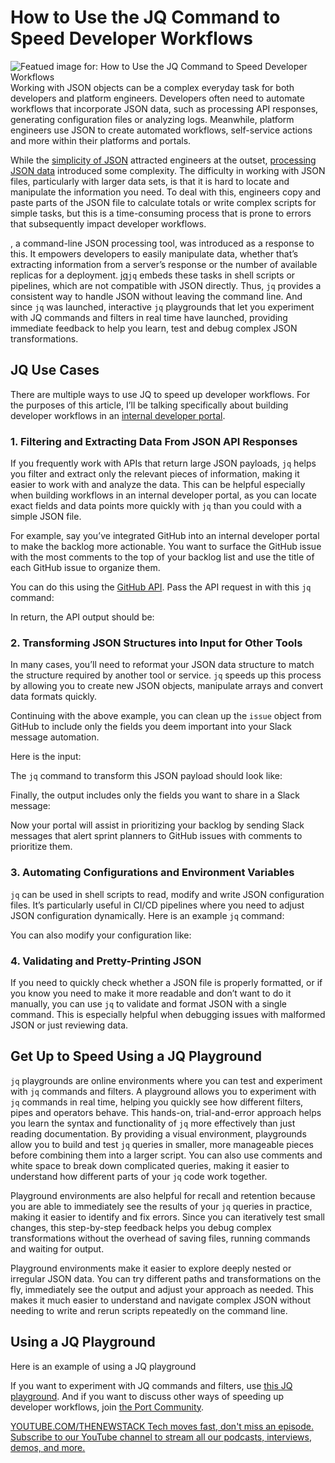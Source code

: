 # How to Use the JQ Command to Speed Developer Workflows
![Featued image for: How to Use the JQ Command to Speed Developer Workflows](https://cdn.thenewstack.io/media/2024/11/73d841f1-jq-playground-lead-1024x576.png)
Working with JSON objects can be a complex everyday task for both developers and platform engineers. Developers often need to automate workflows that incorporate JSON data, such as processing API responses, generating configuration files or analyzing logs. Meanwhile, platform engineers use JSON to create automated workflows, self-service actions and more within their platforms and portals.

While the [simplicity of JSON](https://thenewstack.io/an-introduction-to-json/) attracted engineers at the outset, [processing JSON data](https://thenewstack.io/working-with-json-data-in-python/) introduced some complexity. The difficulty in working with JSON files, particularly with larger data sets, is that it is hard to locate and manipulate the information you need. To deal with this, engineers copy and paste parts of the JSON file to calculate totals or write complex scripts for simple tasks, but this is a time-consuming process that is prone to errors that subsequently impact developer workflows.

, a command-line JSON processing tool, was introduced as a response to this. It empowers developers to easily manipulate data, whether that’s extracting information from a server’s response or the number of available replicas for a deployment. [jq](https://www.getport.io/glossary/what-is-jq)`jq`
embeds these tasks in shell scripts or pipelines, which are not compatible with JSON directly.
Thus, `jq`
provides a consistent way to handle JSON without leaving the command line. And since `jq`
was launched, interactive `jq`
playgrounds that let you experiment with JQ commands and filters in real time have launched, providing immediate feedback to help you learn, test and debug complex JSON transformations.

## JQ Use Cases
There are multiple ways to use JQ to speed up developer workflows. For the purposes of this article, I’ll be talking specifically about building developer workflows in an [internal developer portal](https://thenewstack.io/improve-developer-onboarding-with-an-internal-developer-portal).

### 1. Filtering and Extracting Data From JSON API Responses
If you frequently work with APIs that return large JSON payloads, `jq`
helps you filter and extract only the relevant pieces of information, making it easier to work with and analyze the data. This can be helpful especially when building workflows in an internal developer portal, as you can locate exact fields and data points more quickly with `jq`
than you could with a simple JSON file.

For example, say you’ve integrated GitHub into an internal developer portal to make the backlog more actionable. You want to surface the GitHub issue with the most comments to the top of your backlog list and use the title of each GitHub issue to organize them.

You can do this using the [GitHub API](https://docs.github.com/en/rest?apiVersion=2022-11-28). Pass the API request in with this `jq`
command:

In return, the API output should be:

### 2. Transforming JSON Structures into Input for Other Tools
In many cases, you’ll need to reformat your JSON data structure to match the structure required by another tool or service. `jq`
speeds up this process by allowing you to create new JSON objects, manipulate arrays and convert data formats quickly.

Continuing with the above example, you can clean up the `issue`
object from GitHub to include only the fields you deem important into your Slack message automation.

Here is the input:

The `jq`
command to transform this JSON payload should look like:

Finally, the output includes only the fields you want to share in a Slack message:

Now your portal will assist in prioritizing your backlog by sending Slack messages that alert sprint planners to GitHub issues with comments to prioritize them.

### 3. Automating Configurations and Environment Variables
`jq`
can be used in shell scripts to read, modify and write JSON configuration files. It’s particularly useful in CI/CD pipelines where you need to adjust JSON configuration dynamically.
Here is an example `jq`
command:

You can also modify your configuration like:

### 4. Validating and Pretty-Printing JSON
If you need to quickly check whether a JSON file is properly formatted, or if you know you need to make it more readable and don’t want to do it manually, you can use `jq`
to validate and format JSON with a single command. This is especially helpful when debugging issues with malformed JSON or just reviewing data.

## Get Up to Speed Using a JQ Playground
`jq`
playgrounds are online environments where you can test and experiment with `jq`
commands and filters. A playground allows you to experiment with `jq`
commands in real time, helping you quickly see how different filters, pipes and operators behave. This hands-on, trial-and-error approach helps you learn the syntax and functionality of `jq`
more effectively than just reading documentation.
By providing a visual environment, playgrounds allow you to build and test `jq`
queries in smaller, more manageable pieces before combining them into a larger script. You can also use comments and white space to break down complicated queries, making it easier to understand how different parts of your `jq`
code work together.

Playground environments are also helpful for recall and retention because you are able to immediately see the results of your `jq`
queries in practice, making it easier to identify and fix errors. Since you can iteratively test small changes, this step-by-step feedback helps you debug complex transformations without the overhead of saving files, running commands and waiting for output.

Playground environments make it easier to explore deeply nested or irregular JSON data. You can try different paths and transformations on the fly, immediately see the output and adjust your approach as needed. This makes it much easier to understand and navigate complex JSON without needing to write and rerun scripts repeatedly on the command line.

## Using a JQ Playground
Here is an example of using a JQ playground

If you want to experiment with JQ commands and filters, use [this JQ playground](https://jq.getport.io/). And if you want to discuss other ways of speeding up developer workflows, join [the Port Community](https://port-community.slack.com/ssb/redirect).

[
YOUTUBE.COM/THENEWSTACK
Tech moves fast, don't miss an episode. Subscribe to our YouTube
channel to stream all our podcasts, interviews, demos, and more.
](https://youtube.com/thenewstack?sub_confirmation=1)